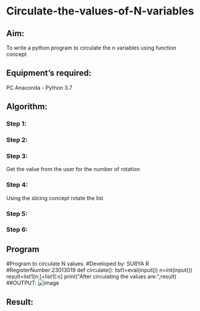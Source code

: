 # Circulate-the-values-of-N-variables
## Aim:
To write a python program to circulate the n variables using function concept
## Equipment’s required:
PC
Anaconda - Python 3.7
## Algorithm: 
### Step 1: 
### Step 2: 
### Step 3: 
Get the value from the user for the number of rotation
### Step 4: 
Using the slicing concept rotate the list

### Step 5: 
### Step 6: 
## Program
#Program to circulate N values.
#Developed by: SURYA R
#RegisterNumber:23013019
def circulate():
    list1=eval(input())
    n=int(input())
    result=list1[n:]+list1[:n]
    print("After circulating the values are:",result)
##OUTPUT:
    ![image](https://github.com/SuryaR03/Circulate-the-values-of-N-variables/assets/147140237/86faae2e-43e7-4fa5-8407-bf2409f60b05)

## Result:
